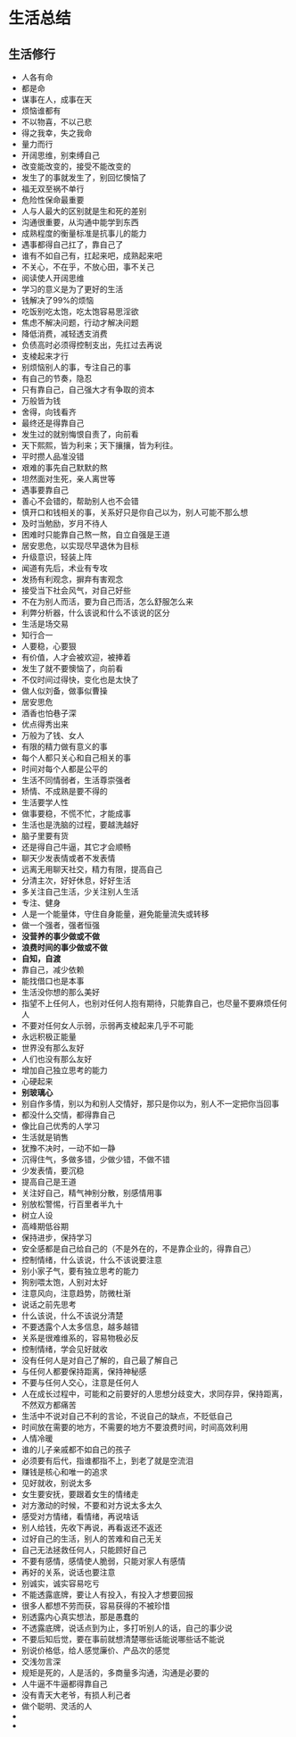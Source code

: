 # 生活总结

## 生活修行
- 人各有命
- 都是命
- 谋事在人，成事在天
- 烦恼谁都有
- 不以物喜，不以己悲
- 得之我幸，失之我命
- 量力而行
- 开阔思维，别束缚自己
- 改变能改变的，接受不能改变的
- 发生了的事就发生了，别回忆懊恼了
- 福无双至祸不单行
- 危险性保命最重要
- 人与人最大的区别就是生和死的差别
- 沟通很重要，从沟通中能学到东西
- 成熟程度的衡量标准是抗事儿的能力
- 遇事都得自己扛了，靠自己了
- 谁有不如自己有，扛起来吧，成熟起来吧
- 不关心，不在乎，不放心田，事不关己
- 阅读使人开阔思维
- 学习的意义是为了更好的生活
- 钱解决了99%的烦恼
- 吃饭别吃太饱，吃太饱容易思淫欲
- 焦虑不解决问题，行动才解决问题
- 降低消费，减轻透支消费
- 负债高时必须得控制支出，先扛过去再说
- 支棱起来才行
- 别烦恼别人的事，专注自己的事
- 有自己的节奏，隐忍
- 只有靠自己，自己强大才有争取的资本
- 万般皆为钱
- 舍得，向钱看齐
- 最终还是得靠自己
- 发生过的就别悔恨自责了，向前看
- 天下熙熙，皆为利来；天下攘攘，皆为利往。
- 平时攒人品准没错
- 艰难的事先自己默默的熬
- 坦然面对生死，亲人离世等
- 遇事要靠自己
- 善心不会错的，帮助别人也不会错
- 慎开口和钱相关的事，关系好只是你自己以为，别人可能不那么想
- 及时当勉励，岁月不待人
- 困难时只能靠自己熬一熬，自立自强是王道
- 居安思危，以实现尽早退休为目标
- 升级意识，轻装上阵
- 闻道有先后，术业有专攻
- 发扬有利观念，摒弃有害观念
- 接受当下社会风气，对自己好些
- 不在为别人而活，要为自己而活，怎么舒服怎么来
- 利弊分析器，什么该说和什么不该说的区分
- 生活是场交易
- 知行合一
- 人要稳，心要狠
- 有价值，人才会被欢迎，被捧着
- 发生了就不要懊恼了，向前看
- 不仅时间过得快，变化也是太快了
- 做人似刘备，做事似曹操
- 居安思危
- 酒香也怕巷子深
- 优点得秀出来
- 万般为了钱、女人
- 有限的精力做有意义的事
- 每个人都只关心和自己相关的事
- 时间对每个人都是公平的
- 生活不同情弱者，生活尊崇强者
- 矫情、不成熟是要不得的
- 生活要学人性
- 做事要稳，不慌不忙，才能成事
- 生活也是洗脑的过程，要越洗越好
- 脑子里要有货  
- 还是得自己牛逼，其它才会顺畅
- 聊天少发表情或者不发表情
- 远离无用聊天社交，精力有限，提高自己
- 分清主次，好好休息，好好生活
- 多关注自己生活，少关注别人生活
- 专注、健身
- 人是一个能量体，守住自身能量，避免能量流失或转移
- 做一个强者，强者恒强
- **没营养的事少做或不做**
- **浪费时间的事少做或不做**
- **自知，自渡**
- 靠自己，减少依赖
- 能找借口也是本事
- 生活没你想的那么美好
- 指望不上任何人，也别对任何人抱有期待，只能靠自己，也尽量不要麻烦任何人
- 不要对任何女人示弱，示弱再支棱起来几乎不可能
- 永远积极正能量
- 世界没有那么友好
- 人们也没有那么友好
- 增加自己独立思考的能力
- 心硬起来
- **别玻璃心**
- 别自作多情，别以为和别人交情好，那只是你以为，别人不一定把你当回事
- 都没什么交情，都得靠自己
- 像比自己优秀的人学习
- 生活就是销售
- 犹豫不决时，一动不如一静
- 沉得住气，多做多错，少做少错，不做不错
- 少发表情，要沉稳
- 提高自己是王道
- 关注好自己，精气神别分散，别感情用事
- 别放松警惕，行百里者半九十
- 树立人设
- 高峰期低谷期
- 保持进步，保持学习
- 安全感都是自己给自己的（不是外在的，不是靠企业的，得靠自己）
- 控制情绪，什么该说，什么不该说要注意
- 别小家子气，要有独立思考的能力
- 狗别喂太饱，人别对太好
- 注意风向，注意趋势，防微杜渐
- 说话之前先思考
- 什么该说，什么不该说分清楚
- 不要透露个人太多信息，越多越错
- 关系是很难维系的，容易物极必反
- 控制情绪，学会见好就收
- 没有任何人是对自己了解的，自己最了解自己
- 与任何人都要保持距离，保持神秘感
- 不要与任何人交心，注意是任何人
- 人在成长过程中，可能和之前要好的人思想分歧变大，求同存异，保持距离，不然双方都痛苦
- 生活中不说对自己不利的言论，不说自己的缺点，不贬低自己
- 时间放在需要的地方，不需要的地方不要浪费时间，时间高效利用
- 人情冷暖
- 谁的儿子亲戚都不如自己的孩子
- 必须要有后代，指谁都指不上，到老了就是空流泪
- 赚钱是核心和唯一的追求
- 见好就收，别说太多
- 女生要安抚，要跟着女生的情绪走
- 对方激动的时候，不要和对方说太多太久
- 感受对方情绪，看情绪，再说啥话
- 别人给钱，先收下再说，再看返还不返还
- 过好自己的生活，别人的苦难和自己无关
- 自己无法拯救任何人，只能顾好自己
- 不要有感情，感情使人脆弱，只能对家人有感情
- 再好的关系，说话也要注意
- 别诚实，诚实容易吃亏
- 不能透露底牌，要让人有投入，有投入才想要回报
- 很多人都想不劳而获，容易获得的不被珍惜
- 别透露内心真实想法，那是愚蠢的
- 不透露底牌，说话点到为止，多打听别人的话，自己的事少说
- 不要后知后觉，要在事前就想清楚哪些话能说哪些话不能说
- 别说价格低，给人感觉廉价、产品次的感觉
- 交浅勿言深
- 规矩是死的，人是活的，多商量多沟通，沟通是必要的
- 人牛逼不牛逼都得靠自己
- 没有青天大老爷，有损人利己者
- 做个聪明、灵活的人
- 
- 



































